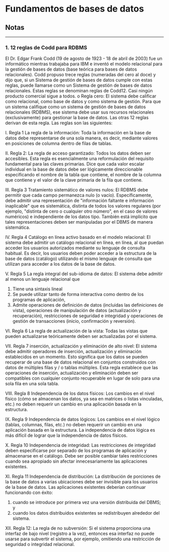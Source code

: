 # Fundamentos de bases de datos
## Notas
---
### 1. 12 reglas de Codd para RDBMS
El Dr. Edgar Frank Codd (19 de agosto de 1923 - 18 de abril de 2003) fue un informático
mientras trabajaba para IBM e inventó el modelo relacional para la gestión de bases de
datos (base teórica para bases de datos relacionales). Codd propuso trece reglas
(numeradas del cero al doce) y dijo que, si un Sistema de gestión de bases de datos
cumple con estas reglas, puede llamarse como un Sistema de gestión de bases de datos
relacionales. Estas reglas se denominan reglas de Codd12. Casi ningún producto
comercial sigue a todos.
o Regla cero:
El sistema debe calificar como relacional, como base de datos y como sistema
de gestión. Para que un sistema califique como un sistema de gestión de bases
de datos relacionales (RDBMS), ese sistema debe usar sus recursos relacionales
(exclusivamente) para gestionar la base de datos.
Las otras 12 reglas derivan de esta regla. Las reglas son las siguientes:

I. Regla 1 La regla de la información:
Toda la información en la base de datos debe representarse de una sola
manera, es decir, mediante valores en posiciones de columna dentro de filas
de tablas.

II. Regla 2: La regla de acceso garantizado:
Todos los datos deben ser accesibles. Esta regla es esencialmente una
reformulación del requisito fundamental para las claves primarias. Dice que
cada valor escalar individual en la base de datos debe ser lógicamente
direccionable especificando el nombre de la tabla que contiene, el nombre
de la columna que contiene y el valor de la clave primaria de la fila que
contiene.

III. Regla 3 Tratamiento sistemático de valores nulos:
El RDBMS debe permitir que cada campo permanezca nulo (o vacío).
Específicamente, debe admitir una representación de "información faltante
e información inaplicable" que es sistemática, distinta de todos los valores
regulares (por ejemplo, "distinta de cero o cualquier otro número", en el caso
de valores numéricos) e independiente de los datos tipo. También está
implícito que tales representaciones deben ser manipuladas por el DBMS de
manera sistemática.

IV. Regla 4 Catálogo en línea activo basado en el modelo relacional:
El sistema debe admitir un catálogo relacional en línea, en línea, al que
puedan acceder los usuarios autorizados mediante su lenguaje de consulta
habitual. Es decir, los usuarios deben poder acceder a la estructura de la base
de datos (catálogo) utilizando el mismo lenguaje de consulta que utilizan
para acceder a los datos de la base de datos.

V. Regla 5 La regla integral del sub-idioma de datos:
El sistema debe admitir al menos un lenguaje relacional que
1. Tiene una sintaxis lineal
2. Se puede utilizar tanto de forma interactiva como dentro de los programas
de aplicación,
3. Admite operaciones de definición de datos (incluidas las definiciones de
vista), operaciones de manipulación de datos (actualización y recuperación),
restricciones de seguridad e integridad y operaciones de gestión de
transacciones (inicio, confirmación y reversión).

VI. Regla 6 La regla de actualización de la vista:
Todas las vistas que pueden actualizarse teóricamente deben ser
actualizadas por el sistema.

VII. Regla 7 inserción, actualización y eliminación de alto nivel:
El sistema debe admitir operadores de inserción, actualización y eliminación
establecidos en un momento. Esto significa que los datos se pueden
recuperar de una base de datos relacional en conjuntos construidos con
datos de múltiples filas y / o tablas múltiples. Esta regla establece que las
operaciones de inserción, actualización y eliminación deben ser compatibles
con cualquier conjunto recuperable en lugar de solo para una sola fila en una
sola tabla.

VIII. Regla 8 Independencia de los datos físicos:
Los cambios en el nivel físico (cómo se almacenan los datos, ya sea en
matrices o listas vinculadas, etc.) no deben requerir un cambio en una
aplicación basada en la estructura.

IX. Regla 9 Independencia de datos lógicos:
Los cambios en el nivel lógico (tablas, columnas, filas, etc.) no deben requerir
un cambio en una aplicación basada en la estructura. La independencia de
datos lógica es más difícil de lograr que la independencia de datos físicos.

X. Regla 10 Independencia de integridad:
Las restricciones de integridad deben especificarse por separado de los
programas de aplicación y almacenarse en el catálogo. Debe ser posible
cambiar tales restricciones cuando sea apropiado sin afectar
innecesariamente las aplicaciones existentes.

XI. Regla 11 Independencia de distribución:
La distribución de porciones de la base de datos a varias ubicaciones debe
ser invisible para los usuarios de la base de datos. Las aplicaciones existentes
deberían continuar funcionando con éxito:
1. cuando se introduce por primera vez una versión distribuida del DBMS; y
2. cuando los datos distribuidos existentes se redistribuyen alrededor del
sistema.

XII. Regla 12: La regla de no subversión:
Si el sistema proporciona una interfaz de bajo nivel (registro a la vez),
entonces esa interfaz no puede usarse para subvertir el sistema, por
ejemplo, omitiendo una restricción de seguridad o integridad relacional.